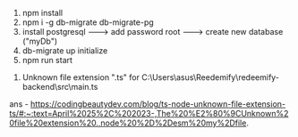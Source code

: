 <!-- Installation process -->

1) npm install
2) npm i -g db-migrate db-migrate-pg
3) install postgresql ---> add password root ---> create new database ("myDb")
4) db-migrate up initialize
5) npm run start


<!-- prathamesh.mane@hotmail.com -->

<!-- nitin.chiliveri@hotmail.com -->
<!-- Nitin@123 -->



<!-- issues faced  -->

1)  Unknown file extension ".ts" for C:\Users\asus\Reedemify\redeemify-backend\src\main.ts

ans - https://codingbeautydev.com/blog/ts-node-unknown-file-extension-ts/#:~:text=April%2025%2C%202023-,The%20%E2%80%9CUnknown%20file%20extension%20.,node%20%2D%2Desm%20my%2Dfile.